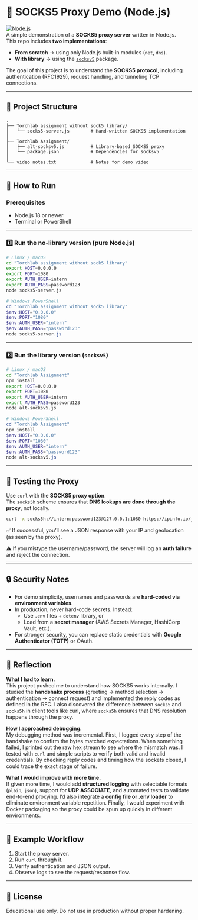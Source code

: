 # 🧩 SOCKS5 Proxy Demo (Node.js)

[![Node.js](https://img.shields.io/badge/Node.js-18+-green)](https://nodejs.org/)  
A simple demonstration of a **SOCKS5 proxy server** written in Node.js.  
This repo includes **two implementations**:

- **From scratch** → using only Node.js built-in modules (`net`, `dns`).  
- **With library** → using the [`socksv5`](https://www.npmjs.com/package/socksv5) package.  

The goal of this project is to understand the **SOCKS5 protocol**, including authentication (RFC1929), request handling, and tunneling TCP connections.

---

## 📂 Project Structure

```
.
├── Torchlab assignment without sock5 library/
│   └── socks5-server.js        # Hand-written SOCKS5 implementation
│
├── Torchlab Assignment/
│   ├── alt-socksv5.js          # Library-based SOCKS5 proxy
│   └── package.json            # Dependencies for socksv5
│
└── video notes.txt             # Notes for demo video
```

---

## 🚀 How to Run

### Prerequisites
- Node.js 18 or newer
- Terminal or PowerShell

---

### 1️⃣ Run the **no-library version** (pure Node.js)

```bash
# Linux / macOS
cd "Torchlab assignment without sock5 library"
export HOST=0.0.0.0
export PORT=1080
export AUTH_USER=intern
export AUTH_PASS=password123
node socks5-server.js
```

```powershell
# Windows PowerShell
cd "Torchlab assignment without sock5 library"
$env:HOST="0.0.0.0"
$env:PORT="1080"
$env:AUTH_USER="intern"
$env:AUTH_PASS="password123"
node socks5-server.js
```

---

### 2️⃣ Run the **library version** (`socksv5`)

```bash
# Linux / macOS
cd "Torchlab Assignment"
npm install
export HOST=0.0.0.0
export PORT=1080
export AUTH_USER=intern
export AUTH_PASS=password123
node alt-socksv5.js
```

```powershell
# Windows PowerShell
cd "Torchlab Assignment"
npm install
$env:HOST="0.0.0.0"
$env:PORT="1080"
$env:AUTH_USER="intern"
$env:AUTH_PASS="password123"
node alt-socksv5.js
```

---

## 🧪 Testing the Proxy

Use `curl` with the **SOCKS5 proxy option**.  
The `socks5h` scheme ensures that **DNS lookups are done through the proxy**, not locally.

```bash
curl -x socks5h://intern:password123@127.0.0.1:1080 https://ipinfo.io/json
```

✅ If successful, you’ll see a JSON response with your IP and geolocation (as seen by the proxy).  

⚠️ If you mistype the username/password, the server will log an **auth failure** and reject the connection.

---

## 🔒 Security Notes

- For demo simplicity, usernames and passwords are **hard-coded via environment variables**.  
- In production, never hard-code secrets. Instead:
  - Use `.env` files + `dotenv` library, or
  - Load from a **secret manager** (AWS Secrets Manager, HashiCorp Vault, etc.).  
- For stronger security, you can replace static credentials with **Google Authenticator (TOTP)** or OAuth.

---

## 📝 Reflection

**What I had to learn.**  
This project pushed me to understand how SOCKS5 works internally. I studied the **handshake process** (greeting → method selection → authentication → connect request) and implemented the reply codes as defined in the RFC. I also discovered the difference between `socks5` and `socks5h` in client tools like curl, where `socks5h` ensures that DNS resolution happens through the proxy.

**How I approached debugging.**  
My debugging method was incremental. First, I logged every step of the handshake to confirm the bytes matched expectations. When something failed, I printed out the raw hex stream to see where the mismatch was. I tested with `curl` and simple scripts to verify both valid and invalid credentials. By checking reply codes and timing how the sockets closed, I could trace the exact stage of failure.

**What I would improve with more time.**  
If given more time, I would add **structured logging** with selectable formats (`plain`, `json`), support for **UDP ASSOCIATE**, and automated tests to validate end-to-end proxying. I’d also integrate a **config file or .env loader** to eliminate environment variable repetition. Finally, I would experiment with Docker packaging so the proxy could be spun up quickly in different environments.

---

## 📌 Example Workflow

1. Start the proxy server.  
2. Run `curl` through it.  
3. Verify authentication and JSON output.  
4. Observe logs to see the request/response flow.  

---

## 📜 License

Educational use only. Do not use in production without proper hardening.
